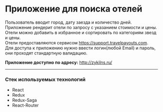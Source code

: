 # Приложение для поиска отелей
Пользователь вводит город, дату заезда и количество дней. Приложение рендерит отели по запросу с указанием стоимости и цены. Отели можно добавить в избранное и сортировать по категориям звезд и цены.  
Отели предоставляются сервисом https://support.travelpayouts.com.  
Для доступа к приложению нужно ввести логин(любой Email) и пароль, они проходят стандартную валидацию.  

**Приложение доступно по адресу:** http://zykilns.ru/

____
### Стек используемых технологий
- React
- Redux
- Redux-Saga
- React-Router
